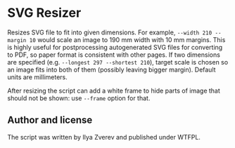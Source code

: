 # SVG Resizer

Resizes SVG file to fit into given dimensions. For example, `--width 210 --margin 10`
would scale an image to 190 mm width with 10 mm margins. This is highly useful
for postprocessing autogenerated SVG files for converting to PDF, so paper
format is consistent with other pages. If two dimensions are specified
(e.g. `--longest 297 --shortest 210`), target scale is chosen so an image
fits into both of them (possibly leaving bigger margin). Default units are millimeters.

After resizing the script can add a white frame to hide parts of image that should not be shown:
use `--frame` option for that.

## Author and license

The script was written by Ilya Zverev and published under WTFPL.
